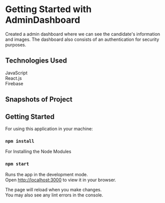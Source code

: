 # Getting Started with AdminDashboard

Created a admin dashboard where we can see the candidate's information and images.
The dashboard also consists of an authentication for security purposes.

## Technologies Used

JavaScript
<br/>
React.js
<br/>
Firebase
<br/>

## Snapshots of Project

## Getting Started

For using this application in your machine:

### `npm install`

For Installing the Node Modules

### `npm start`

Runs the app in the development mode.\
Open [http://localhost:3000](http://localhost:3000) to view it in your browser.

The page will reload when you make changes.\
You may also see any lint errors in the console.
